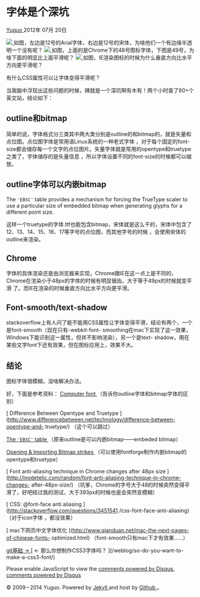 #  字体是个深坑

[ Yuguo ](http://yuguo.us) 2012年 07月 20日

[ ![](http://yuguo.us/files/2012/07/2.png)
](http://yuguo.us/files/2012/07/2.png)
如图，左边是12号的Arial字体，右边是12号的宋体，为啥他们一个有边缘半透明一个没有呢？ [
![](http://yuguo.us/files/2012/07/3.png)
](http://yuguo.us/files/2012/07/3.png)
如图，上面的是Chrome下的48号图标字体，下图是49号，为啥下面的明显比上面平滑呢？ [
![](http://yuguo.us/files/2012/07/4.png)
](http://yuguo.us/files/2012/07/4.png) 如图，IE渲染图标的时候为什么垂直方向比水平方向更平滑呢？

有什么CSS属性可以让字体变得平滑呢？

当我脑中浮现出这些问题的时候，辣就是一个深坑啊有木有！两个小时查了80+个英文站，结论如下：

##  outline和bitmap

简单的说，字体格式分三类其中两大类分别是outline的和bitmap的，就是矢量和点位图。点位图字体是常用语Linux系统的一种老式字体
，对于每个固定的font-size都会储存每一个文字的点位图片。矢量字体就是常用的opentype和truetype之类了，字体储存的是矢量信息
，所以字体设置不同的font-size的时候都可以缩放。

##  outline字体可以内嵌bitmap

The ` 'EBSC' ` table provides a mechanism for forcing the TrueType scaler to
use a particular size of embedded bitmap when generating glyphs for a
different point size.

这样一个truetype的字体.ttf也能包含bitmap，宋体就是这么干的，宋体中包含了12、13、14、15、16、17等字号的点位图，而其他字号的时候
，会使用宋体的outline来渲染。

##  Chrome

字体的具体渲染还是由浏览器来实现，Chrome跟IE在这一点上是不同的，Chrome在渲染小于48px的字体的时候有明显锯齿，大于等于49px的时候就变平滑
了。而IE在渲染的时候垂直方向比水平方向更平滑。

##  Font-smooth/text-shadow

stackoverflow上有人问了能不能用CSS属性让字体变得平滑，结论有两个，一个是font-smooth（现在只有-webkit-font-
smoothing在mac下实现了这一效果，Windows下能识别这一属性，但并不影响渲染），另一个是text-
shadow，用在某些文字font下还有效果，但在图标应用上，效果不大。

##  结论

图标字体很模糊，没啥解决办法。

好，下面是参考资料： [ Computer font ](http://en.wikipedia.org/wiki/Computer_font)
（告诉你outline字体和bitmap字体的区别）

[ Difference Between Opentype and Truetype
](http://www.differencebetween.net/technology/difference-between-opentype-and-
truetype/) （这个可以跳过）

[ The ` 'EBSC' ` table
](https://developer.apple.com/fonts/ttrefman/rm06/Chap6EBSC.html)
（原来outline是可以内嵌bitmap——embeded bitmap）

[ Opening & Importing Bitmap strikes
](http://fontforge.sourceforge.net/editexample8.html)
（可以使用fontforge制作内嵌bitmap的opentype和truetype）

[ Font anti-aliasing technique in Chrome changes after 48px size
](http://inodetelic.com/random/font-anti-aliasing-technique-in-chrome-changes-
after-48px-size/) （坑爹，Chrome的字号大于48的时候突然变得平滑了，好吧经过我的测试，大于393px的时候也是会突然变模糊）

[ CSS: @font-face anti aliasing ](http://stackoverflow.com/questions/3451541
/css-font-face-anti-aliasing) （对于icon字体 ，都没效果）

[ mac下网页中文字体优化 ](http://www.qianduan.net/mac-the-next-pages-of-chinese-fonts-
optimized.html) （font-smooth只有mac下才有效果……）

[ git基础 → ](/weblog/git-base/) [ ← 那么你想制作CSS3字体吗？ ](/weblog/so-do-you-want-to-
make-a-css3-font/)

Please enable JavaScript to view the [ comments powered by Disqus.
](http://disqus.com/?ref_noscript) [ comments powered by  Disqus
](http://disqus.com)

© 2009 – 2014 Yuguo. Powered by [ Jekyll ](https://github.com/mojombo/jekyll)
and host by [ Github ](https://github.com/yuguo) 。

